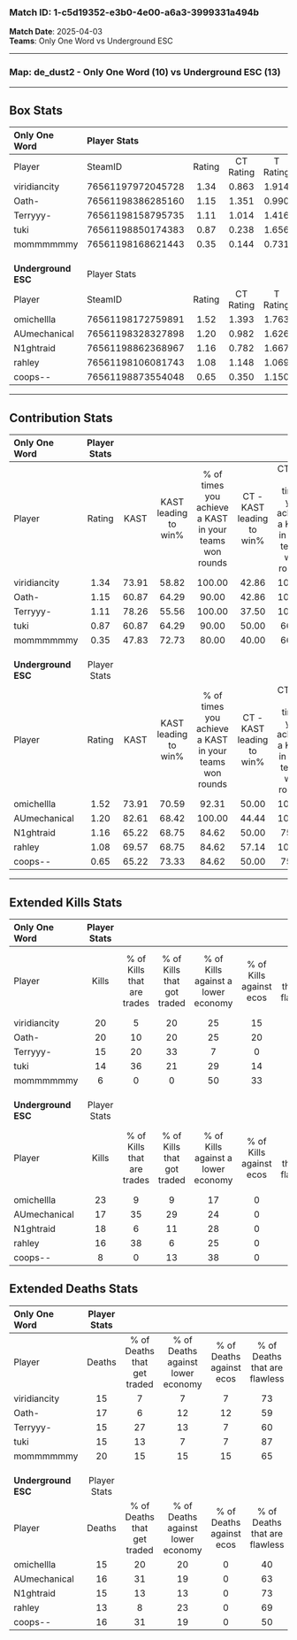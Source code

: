 ### Match ID: 1-c5d19352-e3b0-4e00-a6a3-3999331a494b  
**Match Date**: 2025-04-03  
**Teams**: Only One Word vs Underground ESC  

---  

### **Map**: de_dust2 - Only One Word (10) vs Underground ESC (13)  
---  

## Box Stats  

| **Only One Word**   | Player Stats      |        |           |          |       |       |       |         |        |      |     |
| :- | :- | :-: | :-: | :-: | :-: | :-: | :-: | :-: | :-: | :-: | :-: |
| Player              | SteamID           | Rating | CT Rating | T Rating | KAST  |  ADR  | Kills | Assists | Deaths | K/D  | HS% |
| viridiancity        | 76561197972045728 |  1.34  |   0.863   |  1.914   | 73.91 | 96.4  |  20   |    6    |   15   | 1.33 | 35  |
| Oath-               | 76561198386285160 |  1.15  |   1.351   |  0.990   | 60.87 | 86.7  |  20   |    3    |   17   | 1.18 | 25  |
| Terryyy-            | 76561198158795735 |  1.11  |   1.014   |  1.416   | 78.26 | 71.9  |  15   |    8    |   15   | 1.00 | 40  |
| tuki                | 76561198850174383 |  0.87  |   0.238   |  1.656   | 60.87 | 54.9  |  14   |    2    |   15   | 0.93 | 35  |
| mommmmmmy           | 76561198168621443 |  0.35  |   0.144   |  0.731   | 47.83 | 48.7  |   6   |    6    |   20   | 0.30 | 66  |
|                     |                   |        |           |          |       |       |       |         |        |      |     |
|                     |                   |        |           |          |       |       |       |         |        |      |     |
|                     |                   |        |           |          |       |       |       |         |        |      |     |
| **Underground ESC** | Player Stats      |        |           |          |       |       |       |         |        |      |     |
| Player              | SteamID           | Rating | CT Rating | T Rating | KAST  |  ADR  | Kills | Assists | Deaths | K/D  | HS% |
| omichellla          | 76561198172759891 |  1.52  |   1.393   |  1.763   | 73.91 | 113.8 |  23   |    8    |   15   | 1.53 | 73  |
| AUmechanical        | 76561198328327898 |  1.20  |   0.982   |  1.626   | 82.61 | 74.7  |  17   |    7    |   16   | 1.06 | 70  |
| N1ghtraid           | 76561198862368967 |  1.16  |   0.782   |  1.667   | 65.22 | 85.1  |  18   |    5    |   15   | 1.20 | 16  |
| rahley              | 76561198106081743 |  1.08  |   1.148   |  1.069   | 69.57 | 62.9  |  16   |    3    |   13   | 1.23 | 43  |
| coops--             | 76561198873554048 |  0.65  |   0.350   |  1.150   | 65.22 | 48.0  |   8   |    7    |   16   | 0.50 | 87  |
---  

## Contribution Stats  

| **Only One Word**   | Player Stats |       |                      |                                                        |                           |                                                             |                          |                                                            |
| :- | :-: | :-: | :-: | :-: | :-: | :-: | :-: | :-: |
| Player              |    Rating    | KAST  | KAST leading to win% | % of times you achieve a KAST in your teams won rounds | CT - KAST leading to win% | CT - % of times you achieve a KAST in your teams won rounds | T - KAST leading to win% | T - % of times you achieve a KAST in your teams won rounds |
| viridiancity        |     1.34     | 73.91 |        58.82         |                         100.00                         |           42.86           |                           100.00                            |          70.00           |                           100.00                           |
| Oath-               |     1.15     | 60.87 |        64.29         |                         90.00                          |           42.86           |                           100.00                            |          85.71           |                           85.71                            |
| Terryyy-            |     1.11     | 78.26 |        55.56         |                         100.00                         |           37.50           |                           100.00                            |          70.00           |                           100.00                           |
| tuki                |     0.87     | 60.87 |        64.29         |                         90.00                          |           50.00           |                            66.67                            |          70.00           |                           100.00                           |
| mommmmmmy           |     0.35     | 47.83 |        72.73         |                         80.00                          |           40.00           |                            66.67                            |          100.00          |                           85.71                            |
|                     |              |       |                      |                                                        |                           |                                                             |                          |                                                            |
|                     |              |       |                      |                                                        |                           |                                                             |                          |                                                            |
|                     |              |       |                      |                                                        |                           |                                                             |                          |                                                            |
| **Underground ESC** | Player Stats |       |                      |                                                        |                           |                                                             |                          |                                                            |
| Player              |    Rating    | KAST  | KAST leading to win% | % of times you achieve a KAST in your teams won rounds | CT - KAST leading to win% | CT - % of times you achieve a KAST in your teams won rounds | T - KAST leading to win% | T - % of times you achieve a KAST in your teams won rounds |
| omichellla          |     1.52     | 73.91 |        70.59         |                         92.31                          |           50.00           |                           100.00                            |          88.89           |                           88.89                            |
| AUmechanical        |     1.20     | 82.61 |        68.42         |                         100.00                         |           44.44           |                           100.00                            |          90.00           |                           100.00                           |
| N1ghtraid           |     1.16     | 65.22 |        68.75         |                         84.62                          |           50.00           |                            75.00                            |          80.00           |                           88.89                            |
| rahley              |     1.08     | 69.57 |        68.75         |                         84.62                          |           57.14           |                           100.00                            |          77.78           |                           77.78                            |
| coops--             |     0.65     | 65.22 |        73.33         |                         84.62                          |           50.00           |                            75.00                            |          88.89           |                           88.89                            |
---  

## Extended Kills Stats  

| **Only One Word**   | Player Stats |                            |                            |                                    |                         |                              |                                 |                                       |                    |           |
| :- | :-: | :-: | :-: | :-: | :-: | :-: | :-: | :-: | :-: | :-: |
| Player              |    Kills     | % of Kills that are trades | % of Kills that got traded | % of Kills against a lower economy | % of Kills against ecos | % of Kills that are flawless | % of Kills that are close duels | % of Kills that are assisted by flash | Pistol Round Kills | AWP Kills |
| viridiancity        |      20      |             5              |             20             |                 25                 |           15            |              70              |                0                |                   0                   |         8          |     3     |
| Oath-               |      20      |             10             |             20             |                 25                 |           20            |              50              |                0                |                   5                   |         0          |     2     |
| Terryyy-            |      15      |             20             |             33             |                 7                  |            0            |              60              |                7                |                   0                   |         2          |     2     |
| tuki                |      14      |             36             |             21             |                 29                 |           14            |              57              |                0                |                   0                   |         3          |     1     |
| mommmmmmy           |      6       |             0              |             0              |                 50                 |           33            |              50              |               17                |                  33                   |         0          |     0     |
|                     |              |                            |                            |                                    |                         |                              |                                 |                                       |                    |           |
|                     |              |                            |                            |                                    |                         |                              |                                 |                                       |                    |           |
|                     |              |                            |                            |                                    |                         |                              |                                 |                                       |                    |           |
| **Underground ESC** | Player Stats |                            |                            |                                    |                         |                              |                                 |                                       |                    |           |
| Player              |    Kills     | % of Kills that are trades | % of Kills that got traded | % of Kills against a lower economy | % of Kills against ecos | % of Kills that are flawless | % of Kills that are close duels | % of Kills that are assisted by flash | Pistol Round Kills | AWP Kills |
| omichellla          |      23      |             9              |             9              |                 17                 |            0            |              74              |                4                |                   4                   |         0          |     3     |
| AUmechanical        |      17      |             35             |             29             |                 24                 |            0            |              47              |               18                |                  12                   |         0          |     2     |
| N1ghtraid           |      18      |             6              |             11             |                 28                 |            0            |              89              |                0                |                   0                   |         14         |     1     |
| rahley              |      16      |             38             |             6              |                 25                 |            0            |              69              |                0                |                  13                   |         0          |     1     |
| coops--             |      8       |             0              |             13             |                 38                 |            0            |              50              |                0                |                   0                   |         0          |     0     |
## Extended Deaths Stats  

| **Only One Word**   | Player Stats |                             |                                   |                          |                               |                            |                           |               |
| :- | :-: | :-: | :-: | :-: | :-: | :-: | :-: | :-: |
| Player              |    Deaths    | % of Deaths that get traded | % of Deaths against lower economy | % of Deaths against ecos | % of Deaths that are flawless | % of Deaths that are close | % of Deaths while blinded | Deaths to AWP |
| viridiancity        |      15      |              7              |                 7                 |            7             |              73               |             0              |             7             |       1       |
| Oath-               |      17      |              6              |                12                 |            12            |              59               |             0              |             0             |       6       |
| Terryyy-            |      15      |             27              |                13                 |            7             |              60               |             13             |            13             |       1       |
| tuki                |      15      |             13              |                 7                 |            7             |              87               |             7              |             0             |       2       |
| mommmmmmy           |      20      |             15              |                15                 |            15            |              65               |             5              |            10             |       4       |
|                     |              |                             |                                   |                          |                               |                            |                           |               |
|                     |              |                             |                                   |                          |                               |                            |                           |               |
|                     |              |                             |                                   |                          |                               |                            |                           |               |
| **Underground ESC** | Player Stats |                             |                                   |                          |                               |                            |                           |               |
| Player              |    Deaths    | % of Deaths that get traded | % of Deaths against lower economy | % of Deaths against ecos | % of Deaths that are flawless | % of Deaths that are close | % of Deaths while blinded | Deaths to AWP |
| omichellla          |      15      |             20              |                20                 |            0             |              40               |             13             |             0             |       3       |
| AUmechanical        |      16      |             31              |                19                 |            0             |              63               |             0              |            13             |       2       |
| N1ghtraid           |      15      |             13              |                13                 |            0             |              73               |             0              |             0             |       5       |
| rahley              |      13      |              8              |                23                 |            0             |              69               |             0              |             8             |       2       |
| coops--             |      16      |             31              |                19                 |            0             |              50               |             0              |             0             |       1       |

